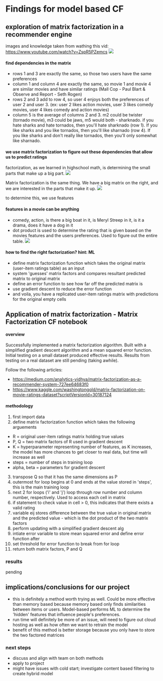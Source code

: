 # Findings for model based CF

## exploration of matrix factorization in a recommender engine
images and knowledge taken from wathing this vid: https://www.youtube.com/watch?v=ZspR5PZemcs
![](img/moviewatchers.png)

#### find dependencies in the matrix
- rows 1 and 3 are exactly the same, so those two users have the same preferences
- column 1 and column 4 are exactly the same, so movie 1 and movie 4 are similar movies and have similar ratings (Mall Cop - Paul Blart & Observe and Report - Seth Rogen)
- rows 2 and 3 add to row 4, so user 4 enjoys both the preferences of user 2 and user 3. (ex: user 2 likes action movies, user 3 likes comedy movies, user 4 likes comedy and action movies)
- column 5 is the average of columns 2 and 3. m2 could be twister (tornado movie), m3 could be jaws, m5 would both - sharknado. if you hate sharks and hate tornados, then you'll hate sharknado (row 1). If you like sharks and you like tornados, then you'll like sharnado (row 4). If you like sharks and don't really like tornados, then you'll only somewhat like sharnado.

#### we use matrix factorization to figure out these dependencies that allow us to predict ratings

factorization, as we learned in highschool math, is determining the small parts that make up a big part.
![](img/mathfactor.png)

Matrix factorization is the same thing. We have a big matrix on the right, and we are interested in the parts that make it up. 
![](img/matrixfactor.png)

to determine this, we use features

#### features in a movie can be anything
- comedy, action, is there a big boat in it, is Meryl Streep in it, is it a drama, does it have a dog in it
- dot product is used to determine the rating that is given based on the movies features and the users preferences. Used to figure out the entire table.
![](img/matrixfactorv2.png)

#### how to find the right factorization? hint: ML
- define matrix factorization function which takes the original matrix (user-item ratings table) as an input
- system 'guesses' matrix factors and compares resultant predicted matrix to original matrix
- define an error function to see how far off the predicted matrix is
- use gradient descent to reduce the error function 
- and voila, you have a replicated user-item ratings matrix with predictions for the original empty cells

## Application of matrix factorization - Matrix Factorization CF notebook

#### overview
Successfully implemented a matrix factorization algorithm. Built with a simplified gradient descent algorithm and a mean squared error function. Initial testing on a small dataset produced effective results. Results from testing on a real dataset are still pending (taking awhile). 

Follow the following articles:
- https://medium.com/analytics-vidhya/matrix-factorization-as-a-recommender-system-727ee64683f0
- https://www.kaggle.com/washingtongold/matrix-factorization-on-movie-ratings-dataset?scriptVersionId=30187124

#### methodology
1. first import data 
2. define matrix factorization function which takes the following arguements
  - R = original user-item ratings matrix holding true values
  - P, Q = two matrix factors of R used in gradient descent
  - K = hyperparameter representing number of features, as K increases, the model has more chances to get closer to real data, but time will increase as well
  - steps = number of steps in training loop
  - alpha, beta = parameters for gradient descent
3. transpose Q so that it has the same dimensions as P
4. outermost for loop begins at 0 and ends at the value stored in 'steps', this is the main training loop
5. next 2 for loops ('i' and 'j') loop through row number and column number, respectively. Used to access each cell in matrix
6. if statement to check value in cell > 0, this indicates that there exists a valid rating
7. variable eij stores difference between the true value in original matrix and the predicted value - which is the dot product of the two matrix factors
8. perform updating with a simplified gradient descent alg
9. intiate error variable to store mean squared error and define error function after
10. set threshold for error function to break from for loop
11. return both matrix factors, P and Q

### results
pending

## implications/conclusions for our project 
- this is definitely a method worth trying as well. Could be more effective than memory based because memory based only finds similarities between items or users. Model-based performs ML to determine the 'hidden' features that influence people's preferences.
- run time will definitely be more of an issue, will need to figure out cloud hosting as well as how often we want to retrain the model
- benefit of this method is better storage because you only have to store the two factored matrices

### next steps
- discuss and align with team on both methods
- apply to project 
- might have issues with cold start; investigate content based filtering to create hybrid model







